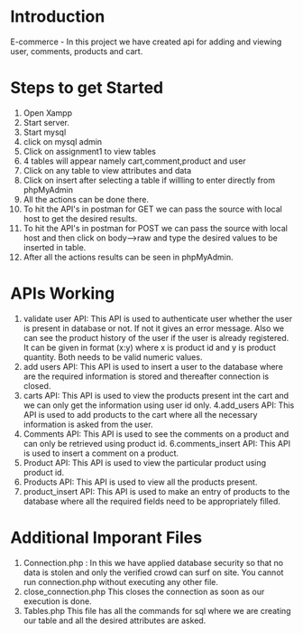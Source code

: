 # Introduction 
E-commerce - In this project we have created api for adding and viewing user, comments, products and cart.

# Steps to get Started
1. Open Xampp
2. Start server.
3. Start mysql
4. click on mysql admin
5.  Click on assignment1 to view tables
6. 4 tables will appear namely cart,comment,product and user
7. Click on any table to view attributes and data
6. Click on insert after selecting a table if willling to enter directly from phpMyAdmin
7.  All the actions can be done there.
8.  To hit the API's in postman for GET we can pass the source with local host to get the desired results.
9.  To hit the API's in postman for POST we can pass the source with local host and then click on body-->raw and type the desired values to be inserted in table.
10.  After all the actions results can be seen in phpMyAdmin.

# APIs Working
1. validate user API:
This API is used to authenticate user whether the user is present in database or not. If not it gives an error message. Also we can see the product history of the user if the user is already
registered. It can be given in format (x:y) where x is product id and y is product quantity. Both needs to be valid numeric values.
2. add users API:
This API is used to insert a user to the database where are the required information is stored and thereafter connection is closed.
3. carts API:
This API is used to view the products present int the cart and we can only get the information using user id only.
4.add_users API:
This API is used to add products to the cart where all the necessary information is asked from the user.
5. Comments API: 
This API is used to see the comments on a product and can only be retrieved using product id.
6.comments_insert API:
This API is used to insert a comment on a product.
7. Product API:
This API is used to view the particular product using product id.
8. Products API:
This API is used to view all the products present.
9. product_insert API:
This API is used to make an entry of products to the database where all the required fields need to be appropriately filled. 


# Additional Imporant Files
1. Connection.php :
In this we have applied database security so that no data is stolen and only the verified crowd can surf on site. You cannot run connection.php without executing any other file.
2. close_connection.php
This closes the connection as soon as our execution is done.
3. Tables.php
This file has all the commands for sql where we are creating our table and all the desired attributes are asked.
